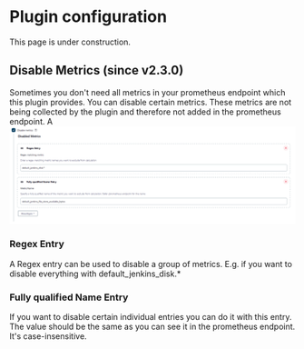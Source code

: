 # Plugin configuration

This page is under construction.

## Disable Metrics (since v2.3.0)
Sometimes you don't need all metrics in your prometheus endpoint which this plugin provides. 
You can disable certain metrics. These metrics are not being collected by the plugin and therefore not added in the 
prometheus endpoint.
A
![img.png](img/disabled_metrics.png)

### Regex Entry
A Regex entry can be used to disable a group of metrics. E.g. if you want to disable everything with 
default_jenkins_disk.*

### Fully qualified Name Entry
If you want to disable certain individual entries you can do it with this entry. The value should be the same
as you can see it in the prometheus endpoint. It's case-insensitive.
